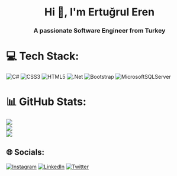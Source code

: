 <h1 align="center">Hi 👋, I'm Ertuğrul Eren</h1>
<h3 align="center">A passionate Software Engineer from Turkey</h3>
 

# 💻 Tech Stack:
![C#](https://img.shields.io/badge/c%23-%23239120.svg?style=plastic&logo=c-sharp&logoColor=white) ![CSS3](https://img.shields.io/badge/css3-%231572B6.svg?style=plastic&logo=css3&logoColor=white) ![HTML5](https://img.shields.io/badge/html5-%23E34F26.svg?style=plastic&logo=html5&logoColor=white) ![.Net](https://img.shields.io/badge/.NET-5C2D91?style=plastic&logo=.net&logoColor=white) ![Bootstrap](https://img.shields.io/badge/bootstrap-%23563D7C.svg?style=plastic&logo=bootstrap&logoColor=white) ![MicrosoftSQLServer](https://img.shields.io/badge/Microsoft%20SQL%20Sever-CC2927?style=plastic&logo=microsoft%20sql%20server&logoColor=white)
# 📊 GitHub Stats:
![](https://github-readme-stats.vercel.app/api?username=ertrleren&theme=radical&hide_border=false&include_all_commits=true&count_private=true)<br/>
![](https://github-readme-streak-stats.herokuapp.com/?user=ertrleren&theme=radical&hide_border=false)<br/>
![](https://github-readme-stats.vercel.app/api/top-langs/?username=ertrleren&theme=radical&hide_border=false&include_all_commits=true&count_private=true&layout=compact)

## 🌐 Socials:
[![Instagram](https://img.shields.io/badge/Instagram-%23E4405F.svg?logo=Instagram&logoColor=white)](https://instagram.com/ertrleren) [![LinkedIn](https://img.shields.io/badge/LinkedIn-%230077B5.svg?logo=linkedin&logoColor=white)](https://linkedin.com/in/ertrleren) [![Twitter](https://img.shields.io/badge/Twitter-%231DA1F2.svg?logo=Twitter&logoColor=white)](https://twitter.com/ertrleren) 



<!-- Proudly created with GPRM ( https://gprm.itsvg.in ) -->
